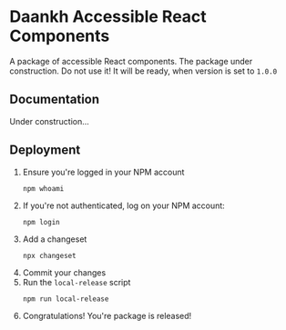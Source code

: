 # Daankh Accessible React Components

A package of accessible React components.
The package under construction. Do not use it!
It will be ready, when version is set to `1.0.0`

## Documentation

Under construction...

## Deployment

1. Ensure you're logged in your NPM account
   ```
   npm whoami
   ```
2. If you're not authenticated, log on your NPM account:
   ```
   npm login
   ```
3. Add a changeset
   ```
   npx changeset
   ```
4. Commit your changes
5. Run the `local-release` script
   ```
   npm run local-release
   ```
6. Congratulations! You're package is released!
